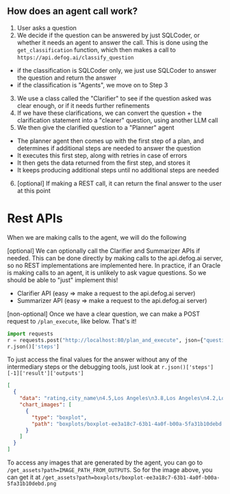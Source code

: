 ## How does an agent call work?

1. User asks a question
2. We decide if the question can be answered by just SQLCoder, or whether it needs an agent to answer the call. This is done using the `get_classification` function, which then makes a call to `https://api.defog.ai/classify_question`

- if the classification is SQLCoder only, we just use SQLCoder to answer the question and return the answer
- if the classification is "Agents", we move on to Step 3

3. We use a class called the "Clarifier" to see if the question asked was clear enough, or if it needs further refinements
4. If we have these clarifications, we can convert the question + the clarification statement into a "clearer" question, using another LLM call
5. We then give the clarified question to a "Planner" agent

- The planner agent then comes up with the first step of a plan, and determines if additional steps are needed to answer the question
- It executes this first step, along with retries in case of errors
- It then gets the data returned from the first step, and stores it
- It keeps producing additional steps until no additional steps are needed

6. [optional] If making a REST call, it can return the final answer to the user at this point

# Rest APIs

When we are making calls to the agent, we will do the following

[optional]
We can optionally call the Clarifier and Summarizer APIs if needed. This can be done directly by making calls to the api.defog.ai server, so no REST implementations are implemented here. In practice, if an Oracle is making calls to an agent, it is unlikely to ask vague questions. So we should be able to "just" implement this!
- Clarifier API (easy => make a request to the api.defog.ai server)
- Summarizer API (easy => make a request to the api.defog.ai server)

[non-optional]
Once we have a clear question, we can make a POST request to `/plan_execute`, like below. That's it!

```python
import requests
r = requests.post("http://localhost:80/plan_and_execute", json={"question": "create a boxplot of ratings by city"})
r.json()['steps']
```

To just access the final values for the answer without any of the intermediary steps or the debugging tools, just look at `r.json()['steps'][-1]['result']['outputs']`

```json
[
  {
    "data": "rating,city_name\n4.5,Los Angeles\n3.8,Los Angeles\n4.2,Los Angeles\n4.7,New York\n3.9,New York\n4.3,New York\n4.1,San Francisco\n4.6,San Francisco\n3.7,San Francisco\n4.4,Miami\n4.6,Miami\n",
    "chart_images": [
      {
        "type": "boxplot",
        "path": "boxplots/boxplot-ee3a18c7-63b1-4a0f-b00a-5fa31b10debd.png"
      }
    ]
  }
]
```

To access any images that are generated by the agent, you can go to `/get_assets?path=IMAGE_PATH_FROM_OUTPUTS`. So for the image above, you can get it at `/get_assets?path=boxplots/boxplot-ee3a18c7-63b1-4a0f-b00a-5fa31b10debd.png`

